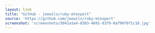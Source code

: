 ```yaml
---
layout: link
title: "GitHub - joewils/ruby-mtexport"
source: 'https://github.com/joewils/ruby-mtexport'
screenshot: 'screenshots/5041a1e4-8303-4691-8379-8a796f0f1c18.jpg'
---
```


